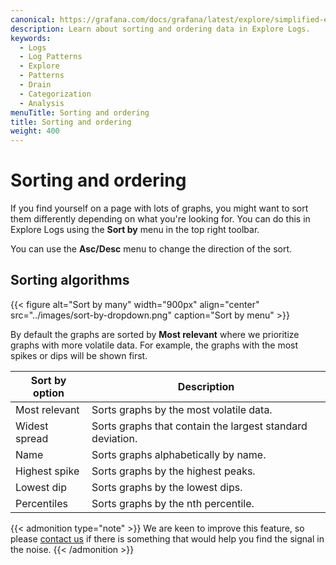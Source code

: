 ```yaml
---
canonical: https://grafana.com/docs/grafana/latest/explore/simplified-exploration/logs/ordering/
description: Learn about sorting and ordering data in Explore Logs.
keywords:
  - Logs
  - Log Patterns
  - Explore
  - Patterns
  - Drain
  - Categorization
  - Analysis
menuTitle: Sorting and ordering
title: Sorting and ordering
weight: 400
---
```


# Sorting and ordering

If you find yourself on a page with lots of graphs, you might want to sort them differently depending on what you're looking for. You can do this in Explore Logs using the **Sort by** menu in the top right toolbar.

You can use the **Asc/Desc** menu to change the direction of the sort.

## Sorting algorithms

{{< figure alt="Sort by many" width="900px" align="center" src="../images/sort-by-dropdown.png" caption="Sort by menu" >}}

By default the graphs are sorted by **Most relevant** where we prioritize graphs with more volatile data. For example, the graphs with the most spikes or dips will be shown first.

| Sort by option | Description                                               |
| -------------- | --------------------------------------------------------- |
| Most relevant  | Sorts graphs by the most volatile data.                   |
| Widest spread  | Sorts graphs that contain the largest standard deviation. |
| Name           | Sorts graphs alphabetically by name.                      |
| Highest spike  | Sorts graphs by the highest peaks.                        |
| Lowest dip     | Sorts graphs by the lowest dips.                          |
| Percentiles    | Sorts graphs by the nth percentile.                       |

{{< admonition type="note" >}}
We are keen to improve this feature, so please [contact us](https://forms.gle/1sYWCTPvD72T1dPH9) if there is something that would help you find the signal in the noise.
{{< /admonition >}}
